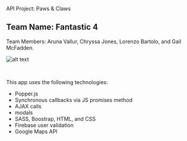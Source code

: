 API Project: Paws & Claws
## Team Name: Fantastic 4
Team Members: Aruna Vallur, Chryssa Jones, Lorenzo Bartolo, and Gail McFadden.

![alt text](assets/images/new-logo.png "Paws and Claws")

<br>

This app uses the following technologies:
   * Popper.js 
   * Synchronous callbacks via JS promises method
   * AJAX calls
   * modals
   * SASS, Boostrap, HTML, and CSS
   * Firebase user validation
   * Google Maps API

